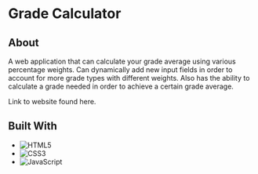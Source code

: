 <h1>Grade Calculator</h1>

<h2>About</h2>


A web application that can calculate your grade average using various percentage weights. Can dynamically add new input fields in order to account for more grade types with different weights. Also has the ability to calculate a grade needed in order to achieve a certain grade average.

Link to website found here.

<h2>Built With</h2>

<ul>
  <li><img src="https://img.shields.io/badge/html5-%23E34F26.svg?style=for-the-badge&amp;logo=html5&amp;logoColor=white" alt="HTML5"></li>
  <li><img src="https://img.shields.io/badge/css3-%231572B6.svg?style=for-the-badge&amp;logo=css3&amp;logoColor=white" alt="CSS3"></li>
  <li><img src="https://img.shields.io/badge/javascript-%23323330.svg?style=for-the-badge&amp;logo=javascript&amp;logoColor=%23F7DF1E" alt="JavaScript"></li>
</ul>
